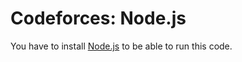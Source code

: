 # Codeforces: Node.js
You have to install [Node.js](https://nodejs.org/en/) to be able to run this code.
